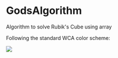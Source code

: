 # GodsAlgorithm

Algorithm to solve Rubik's Cube using array

Following the standard WCA color scheme:

![](https://www.speedsolving.com/wiki/images/thumb/3/33/Western_colors.png/300px-Western_colors.png)
